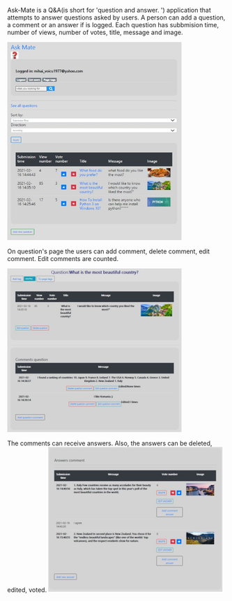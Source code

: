 Ask-Mate is a Q&A(is short for 'question and answer. ') application that attempts to answer questions asked by users. A person can add a question, a comment or an answer if is logged.
Each question has subbmision time, number of views, number of votes, title, message and image.


<img src="images/poza1.jpg" width="400" >

On question's page the users can add comment, delete comment, edit comment. Edit comments are counted.


<img src="images/poza2.jpg" width="400" >

The comments can receive answers. Also, the answers can be deleted, edited, voted.
<img src="images/poza3.jpg" width="400" >

